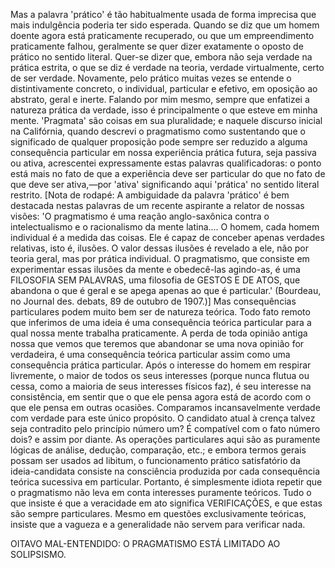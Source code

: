 Mas a palavra 'prático' é tão habitualmente usada de forma imprecisa que mais indulgência poderia ter sido esperada. Quando se diz que um homem doente agora está praticamente recuperado, ou que um empreendimento praticamente falhou, geralmente se quer dizer exatamente o oposto de prático no sentido literal. Quer-se dizer que, embora não seja verdade na prática estrita, o que se diz é verdade na teoria, verdade virtualmente, certo de ser verdade. Novamente, pelo prático muitas vezes se entende o distintivamente concreto, o individual, particular e efetivo, em oposição ao abstrato, geral e inerte. Falando por mim mesmo, sempre que enfatizei a natureza prática da verdade, isso é principalmente o que esteve em minha mente. 'Pragmata' são coisas em sua pluralidade; e naquele discurso inicial na Califórnia, quando descrevi o pragmatismo como sustentando que o significado de qualquer proposição pode sempre ser reduzido a alguma consequência particular em nossa experiência prática futura, seja passiva ou ativa, acrescentei expressamente estas palavras qualificadoras: o ponto está mais no fato de que a experiência deve ser particular do que no fato de que deve ser ativa,—por 'ativa' significando aqui 'prática' no sentido literal restrito. [Nota de rodapé: A ambiguidade da palavra 'prático' é bem destacada nestas palavras de um recente aspirante a relator de nossas visões: 'O pragmatismo é uma reação anglo-saxônica contra o intelectualismo e o racionalismo da mente latina.... O homem, cada homem individual é a medida das coisas. Ele é capaz de conceber apenas verdades relativas, isto é, ilusões. O valor dessas ilusões é revelado a ele, não por teoria geral, mas por prática individual. O pragmatismo, que consiste em experimentar essas ilusões da mente e obedecê-las agindo-as, é uma FILOSOFIA SEM PALAVRAS, uma filosofia de GESTOS E DE ATOS, que abandona o que é geral e se apega apenas ao que é particular.' (Bourdeau, no Journal des. debats, 89 de outubro de 1907.)] Mas consequências particulares podem muito bem ser de natureza teórica. Todo fato remoto que inferimos de uma ideia é uma consequência teórica particular para a qual nossa mente trabalha praticamente. A perda de toda opinião antiga nossa que vemos que teremos que abandonar se uma nova opinião for verdadeira, é uma consequência teórica particular assim como uma consequência prática particular. Após o interesse do homem em respirar livremente, o maior de todos os seus interesses (porque nunca flutua ou cessa, como a maioria de seus interesses físicos faz), é seu interesse na consistência, em sentir que o que ele pensa agora está de acordo com o que ele pensa em outras ocasiões. Comparamos incansavelmente verdade com verdade para este único propósito. O candidato atual à crença talvez seja contradito pelo princípio número um? É compatível com o fato número dois? e assim por diante. As operações particulares aqui são as puramente lógicas de análise, dedução, comparação, etc.; e embora termos gerais possam ser usados ad libitum, o funcionamento prático satisfatório da ideia-candidata consiste na consciência produzida por cada consequência teórica sucessiva em particular. Portanto, é simplesmente idiota repetir que o pragmatismo não leva em conta interesses puramente teóricos. Tudo o que insiste é que a veracidade em ato significa VERIFICAÇÕES, e que estas são sempre particulares. Mesmo em questões exclusivamente teóricas, insiste que a vagueza e a generalidade não servem para verificar nada.

OITAVO MAL-ENTENDIDO: O PRAGMATISMO ESTÁ LIMITADO AO SOLIPSISMO.